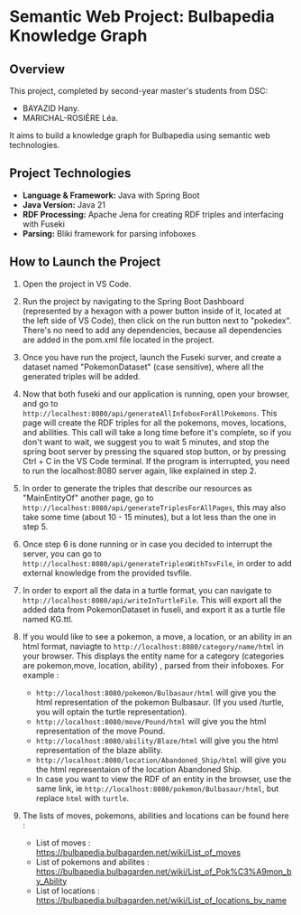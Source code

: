 # Semantic Web Project: Bulbapedia Knowledge Graph

## Overview
This project, completed by second-year master's students from DSC:
- BAYAZID Hany.
- MARICHAL-ROSIÈRE Léa.

It aims to build a knowledge graph for Bulbapedia using semantic web technologies.

## Project Technologies
- **Language & Framework:** Java with Spring Boot
- **Java Version:** Java 21
- **RDF Processing:** Apache Jena for creating RDF triples and interfacing with Fuseki
- **Parsing:** Bliki framework for parsing infoboxes

## How to Launch the Project
1. Open the project in VS Code.

2. Run the project by navigating to the Spring Boot Dashboard (represented by a hexagon with a power button inside of it, located at the left side of VS Code), then click on the run button next to "pokedex".
   There's no need to add any dependencies, because all dependencies are added in the pom.xml file located in the project.

4. Once you have run the project, launch the Fuseki surver, and create a dataset named "PokemonDataset" (case sensitive), where all the generated triples will be added.

5. Now that both fuseki and our application is running, open your browser, and go to `http://localhost:8080/api/generateAllInfoboxForAllPokemons`. This page will create the RDF triples for all the pokemons, moves, locations, and abilities.
   This call will take a long time before it's complete, so if you don't want to wait, we suggest you to wait 5 minutes, and stop the spring boot server by pressing the squared stop button, or by pressing Ctrl + C in the VS Code terminal.
   If the program is interrupted, you need to run the localhost:8080 server again, like explained in step 2.

6. In order to generate the triples that describe our resources as "MainEntityOf" another page, go to `http://localhost:8080/api/generateTriplesForAllPages`, this may also take some time (about 10 - 15 minutes), but a lot less than the one in step 5.

7. Once step 6 is done running or in case you decided to interrupt the server, you can go to `http://localhost:8080/api/generateTriplesWithTsvFile`, in order to add external knowledge from the provided tsvfile.

8. In order to export all the data in a turtle format, you can navigate to `http://localhost:8080/api/writeInTurtleFile`. This will export all the added data from PokemonDataset in fuseli, and export it as a turtle file named KG.ttl.

9. If you would like to see a pokemon, a move, a location, or an ability in an html format, naviagte to `http://localhost:8080/category/name/html` in your browser. This displays the entity name for a category (categories are pokemon,move, location,     ability) , parsed from their infoboxes.
   For example :
     - `http://localhost:8080/pokemon/Bulbasaur/html` will give you the html representation of the pokemon Bulbasaur. (If you used /turtle, you will optain the turtle representation).
     - `http://localhost:8080/move/Pound/html` will give you the html representation of the move Pound.
     - `http://localhost:8080/ability/Blaze/html` will give you the html representation of the blaze ability.
     - `http://localhost:8080/location/Abandoned_Ship/html` will give you the html representaion of the location Abandoned Ship.
     - In case you want to view the RDF of an entity in the browser, use the same link, ie `http://localhost:8080/pokemon/Bulbasaur/html`, but replace `html` with `turtle`.

10. The lists of moves, pokemons, abilities and locations can be found here :
     - List of moves : https://bulbapedia.bulbagarden.net/wiki/List_of_moves
     - List of pokemons and abilites : https://bulbapedia.bulbagarden.net/wiki/List_of_Pok%C3%A9mon_by_Ability
     - List of locations : https://bulbapedia.bulbagarden.net/wiki/List_of_locations_by_name 
